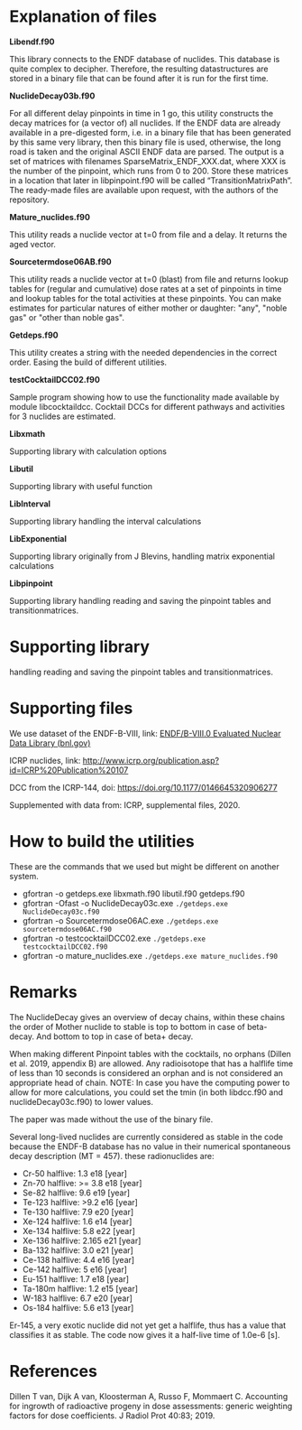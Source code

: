 # Explanation of files #


**Libendf.f90**

  This library connects to the ENDF database of nuclides. This database is quite complex to decipher. Therefore, the resulting datastructures are stored in a binary file that can be found after it is run for the first time.

**NuclideDecay03b.f90**

For all different delay pinpoints in time in 1 go, this utility constructs the decay matrices for (a vector of) all nuclides. If the ENDF data are already available in a pre-digested form, i.e. in a binary file that has been generated by this same very library, then this binary file is used, otherwise, the long road is taken and the original ASCII ENDF data are parsed. The output is a set of matrices with filenames SparseMatrix_ENDF_XXX.dat, where XXX is the number of the pinpoint, which runs from 0 to 200. Store these matrices in a location that later in libpinpoint.f90 will be called “TransitionMatrixPath”.
The ready-made files are available upon request, with the authors of the repository.

**Mature_nuclides.f90**

This utility reads a nuclide vector at t=0 from file and a delay. It returns the aged vector.

**Sourcetermdose06AB.f90**

This utility reads a nuclide vector at t=0 (blast) from file and returns lookup tables for (regular and cumulative) dose rates at a set of pinpoints in time and lookup tables for the total activities at these pinpoints. You can make estimates for particular natures of either mother or daughter: "any", "noble gas" or "other than noble gas".

**Getdeps.f90**

This utility creates a string with the needed dependencies in the correct order. Easing the build of different utilities.

**testCocktailDCC02.f90**

Sample program showing how to use the functionality made available by module libcocktaildcc. Cocktail DCCs for different pathways and activities for 3 nuclides are estimated.

**Libxmath**

Supporting library with calculation options

**Libutil**

Supporting library with useful function

**LibInterval**

Supporting library handling the interval calculations

**LibExponential**

Supporting library originally from J Blevins, handling matrix exponential calculations

**Libpinpoint**

Supporting library handling reading and saving the pinpoint tables and transitionmatrices.

# Supporting library #
handling reading and saving the pinpoint tables and transitionmatrices.

# Supporting files #
We use dataset of the ENDF-B-VIII, link: [ENDF/B-VIII.0 Evaluated Nuclear Data Library (bnl.gov)](https://www.nndc.bnl.gov/endf-b8.0/)

ICRP nuclides, link: http://www.icrp.org/publication.asp?id=ICRP%20Publication%20107

DCC from the ICRP-144, doi: https://doi.org/10.1177/0146645320906277

Supplemented with data from: ICRP, supplemental files, 2020.

# How to build the utilities #

These are the commands that we used but might be different on another system.

+	gfortran -o getdeps.exe libxmath.f90 libutil.f90 getdeps.f90
+	gfortran -Ofast -o NuclideDecay03c.exe `./getdeps.exe NuclideDecay03c.f90`
+	gfortran -o Sourcetermdose06AC.exe `./getdeps.exe sourcetermdose06AC.f90`
+	gfortran -o testcocktailDCC02.exe `./getdeps.exe testcocktailDCC02.f90`
+	gfortran -o mature_nuclides.exe `./getdeps.exe mature_nuclides.f90`

# Remarks #

The NuclideDecay gives an overview of decay chains, within these chains the order of Mother nuclide to stable is top to bottom in case of beta- decay. And bottom to top in case of beta+ decay.

When making different Pinpoint tables with the cocktails, no orphans (Dillen et al. 2019, appendix B) are allowed. Any radioisotope that has a halflife time of less than 10 seconds is considered an orphan and is not considered an appropriate head of chain. NOTE: In case you have the computing power to allow for more calculations, you could set the tmin (in both libdcc.f90 and nuclideDecay03c.f90) to lower values.

The paper was made without the use of the binary file.

Several long-lived nuclides are currently considered as stable in the code because the ENDF-B database has no value in their numerical spontaneous decay description (MT = 457). these radionuclides are:
+	Cr-50   halflive: 1.3    e18	[year]
+	Zn-70   halflive: >= 3.8 e18	[year]
+	Se-82   halflive: 9.6    e19	[year]
+	Te-123  halflive: >9.2   e16	[year]
+	Te-130  halflive: 7.9    e20	[year]
+	Xe-124  halflive: 1.6    e14	[year]
+	Xe-134  halflive: 5.8    e22	[year]
+	Xe-136  halflive: 2.165  e21	[year]
+	Ba-132  halflive: 3.0    e21	[year]
+	Ce-138  halflive: 4.4    e16	[year]
+	Ce-142  halflive: 5      e16	[year]
+	Eu-151  halflive: 1.7    e18	[year]
+	Ta-180m halflive: 1.2    e15	[year]
+	W-183   halflive: 6.7    e20	[year]
+	Os-184  halflive: 5.6    e13	[year]

Er-145, a very exotic nuclide did not yet get a halflife, thus has a value that classifies it as stable. The code now gives it a half-live time of 1.0e-6 [s].

# References #
Dillen T van, Dijk A van, Kloosterman A, Russo F, Mommaert C. Accounting for ingrowth of radioactive progeny in dose assessments: generic weighting factors for dose coefficients. J Radiol Prot 40:83; 2019.

